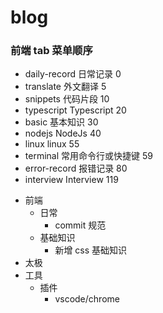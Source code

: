 # blog

### 前端 tab 菜单顺序

- daily-record 日常记录 0
- translate 外文翻译 5
- snippets 代码片段 10
- typescript Typescript 20
- basic 基本知识 30
- nodejs NodeJs 40
- linux linux 55
- terminal 常用命令行或快捷键 59
- error-record 报错记录 80
- interview Interview 119

<!-- todo -->

- 前端
  - 日常
    - commit 规范
  - 基础知识
    - 新增 css 基础知识
- 太极
- 工具
  - 插件
    - vscode/chrome
